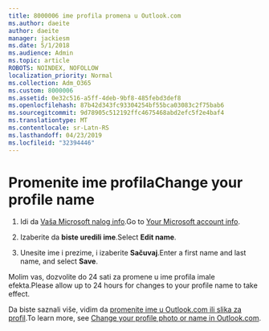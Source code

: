 ```yaml
---
title: 8000006 ime profila promena u Outlook.com
ms.author: daeite
author: daeite
manager: jackiesm
ms.date: 5/1/2018
ms.audience: Admin
ms.topic: article
ROBOTS: NOINDEX, NOFOLLOW
localization_priority: Normal
ms.collection: Adm_O365
ms.custom: 8000006
ms.assetid: 0e32c516-a5ff-4deb-9bf8-485febd3def8
ms.openlocfilehash: 87b42d343fc93304254bf55bca03083c2f75bab6
ms.sourcegitcommit: 9d78905c512192ffc4675468abd2efc5f2e4baf4
ms.translationtype: MT
ms.contentlocale: sr-Latn-RS
ms.lasthandoff: 04/23/2019
ms.locfileid: "32394446"
---
```

# <a name="change-your-profile-name"></a><span data-ttu-id="9eeef-102">Promenite ime profila</span><span class="sxs-lookup"><span data-stu-id="9eeef-102">Change your profile name</span></span>

1. <span data-ttu-id="9eeef-103">Idi da [Vaša Microsoft nalog info](https://go.microsoft.com/fwlink/p/?linkid=860841).</span><span class="sxs-lookup"><span data-stu-id="9eeef-103">Go to [Your Microsoft account info](https://go.microsoft.com/fwlink/p/?linkid=860841).</span></span>
    
2. <span data-ttu-id="9eeef-104">Izaberite da **biste uredili ime**.</span><span class="sxs-lookup"><span data-stu-id="9eeef-104">Select **Edit name**.</span></span> 
    
3. <span data-ttu-id="9eeef-105">Unesite ime i prezime, i izaberite **Sačuvaj**.</span><span class="sxs-lookup"><span data-stu-id="9eeef-105">Enter a first name and last name, and select **Save**.</span></span> 
    
<span data-ttu-id="9eeef-106">Molim vas, dozvolite do 24 sati za promene u ime profila imale efekta.</span><span class="sxs-lookup"><span data-stu-id="9eeef-106">Please allow up to 24 hours for changes to your profile name to take effect.</span></span>
  
<span data-ttu-id="9eeef-107">Da biste saznali više, vidim da [promenite ime u Outlook.com ili slika za profil](https://go.microsoft.com/fwlink/?linkid=873110).</span><span class="sxs-lookup"><span data-stu-id="9eeef-107">To learn more, see [Change your profile photo or name in Outlook.com](https://go.microsoft.com/fwlink/?linkid=873110).</span></span>
  

